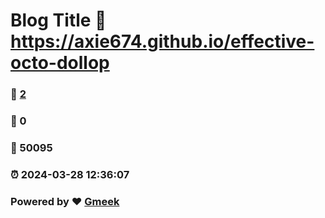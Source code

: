 # Blog Title :link: https://axie674.github.io/effective-octo-dollop 
### :page_facing_up: [2](https://axie674.github.io/effective-octo-dollop/tag.html) 
### :speech_balloon: 0 
### :hibiscus: 50095 
### :alarm_clock: 2024-03-28 12:36:07 
### Powered by :heart: [Gmeek](https://github.com/Meekdai/Gmeek)
